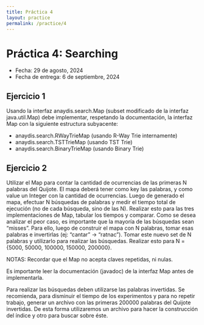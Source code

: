 ```yaml
---
title: Práctica 4
layout: practice
permalink: /practice/4
---
```


# Práctica 4: Searching

* Fecha: 29 de agosto, 2024
* Fecha de entrega: 6 de septiembre, 2024

## Ejercicio 1

Usando la interfaz anaydis.search.Map (subset modificado de la interfaz java.util.Map) debe implementar, respetando la documentación, la interfaz Map con la siguiente estructura subyacente:

- anaydis.search.RWayTrieMap (usando R-Way Trie internamente)
- anaydis.search.TSTTrieMap (usando TST Trie)
- anaydis.search.BinaryTrieMap (usando Binary Trie)

## Ejercicio 2

Utilizar el Map para contar la cantidad de ocurrencias de las primeras N palabras del Quijote.
El mapa deberá tener como key las palabras, y como value un Integer con la cantidad de ocurrencias.
Luego de generado el mapa, efectuar N búsquedas de palabras y medir el tiempo total de ejecución (no de cada búsqueda, sino de las N).
Realizar esto para las tres implementaciones de Map, tabular los tiempos y comparar.
Como se desea analizar el peor caso, es importante que la mayoría de las búsquedas sean “misses”. Para ello, luego de construir el mapa con N palabras, tomar esas palabras e invertirlas (ej: “cantar” -> “ratnac”). Tomar este nuevo set de N palabras y utilizarlo para realizar las búsquedas.
Realizar esto para N = {5000, 50000, 100000, 150000, 200000}.

NOTAS:
Recordar que el Map no acepta claves repetidas, ni nulas.

Es importante leer la documentación (javadoc) de la interfaz Map antes de implementarla.

Para realizar las búsquedas deben utilizarse las palabras invertidas. Se recomienda, para disminuir el tiempo de los experimentos y para no repetir trabajo, generar un archivo con las primeras 200000 palabras del Quijote invertidas. De esta forma utilizaremos un archivo para hacer la construcción del índice y otro para buscar sobre éste.
